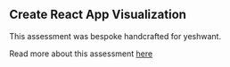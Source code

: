 ## Create React App Visualization

This assessment was bespoke handcrafted for yeshwant.

Read more about this assessment [here](https://react.eogresources.com)
